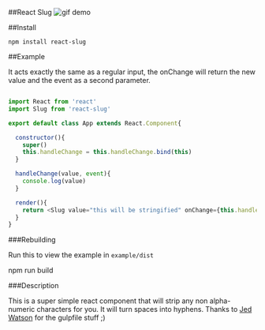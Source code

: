##React Slug
![gif demo](https://s3.amazonaws.com/f.cl.ly/items/2N330o430g3g2s2e0S0E/Screen%20Recording%202015-02-27%20at%2005.02%20PM.gif)

##Install

`npm install react-slug`

##Example

It acts exactly the same as a regular input, the onChange will return the new value and the event as a second parameter.

~~~js

import React from 'react'
import Slug from 'react-slug'

export default class App extends React.Component{

  constructor(){
    super()
    this.handleChange = this.handleChange.bind(this)
  }

  handleChange(value, event){
    console.log(value)
  }

  render(){
    return <Slug value="this will be stringified" onChange={this.handleChange} className="test" />
  }
}

~~~

###Rebuilding
  
  Run this to view the example in `example/dist`

  npm run build

###Description

This is a super simple react component that will strip any non alpha-numeric characters for you. It will turn spaces into hyphens. 
Thanks to [Jed Watson](http://github.com/jedwatson) for the gulpfile stuff ;)